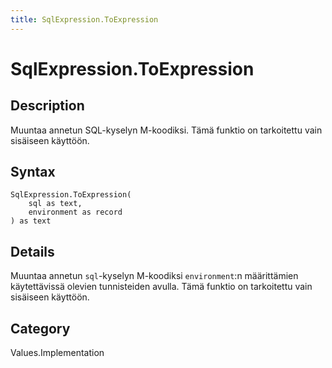 ```yaml
---
title: SqlExpression.ToExpression
---
```


# SqlExpression.ToExpression


## Description

Muuntaa annetun SQL-kyselyn M-koodiksi. Tämä funktio on tarkoitettu vain sisäiseen käyttöön.


## Syntax

```powerquery
SqlExpression.ToExpression(
    sql as text,
    environment as record
) as text
```


## Details

Muuntaa annetun <code>sql</code>-kyselyn M-koodiksi <code>environment</code>:n määrittämien käytettävissä olevien tunnisteiden avulla. Tämä funktio on tarkoitettu vain sisäiseen käyttöön.



## Category
Values.Implementation
